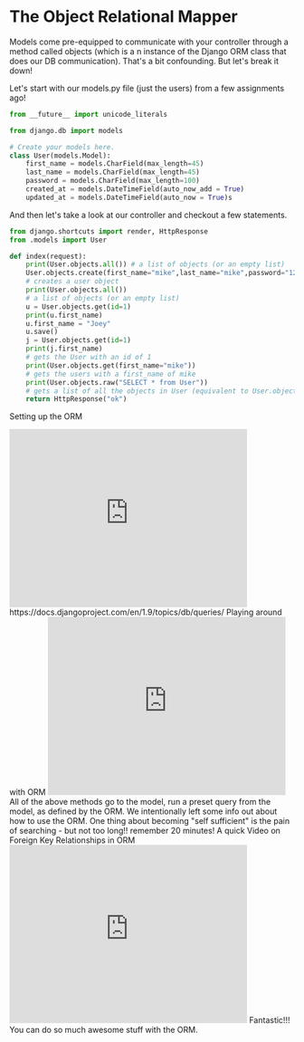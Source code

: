 # The Object Relational Mapper

Models come pre-equipped to communicate with your controller through a method called objects (which is a n instance of the Django ORM class that does our DB communication).  That's a bit confounding.  But let's break it down!

Let's start with our models.py file (just the users) from a few assignments ago!

```python
from __future__ import unicode_literals

from django.db import models

# Create your models here.
class User(models.Model):
    first_name = models.CharField(max_length=45)
    last_name = models.CharField(max_length=45)
    password = models.CharField(max_length=100)
    created_at = models.DateTimeField(auto_now_add = True)
    updated_at = models.DateTimeField(auto_now = True)s
```

And then let's take a look at our controller and checkout a few statements.
```python
from django.shortcuts import render, HttpResponse
from .models import User

def index(request):
    print(User.objects.all()) # a list of objects (or an empty list)
    User.objects.create(first_name="mike",last_name="mike",password="1234asdf")
    # creates a user object
    print(User.objects.all())
    # a list of objects (or an empty list)
    u = User.objects.get(id=1)
    print(u.first_name)
    u.first_name = "Joey"
    u.save()
    j = User.objects.get(id=1)
    print(j.first_name)
    # gets the User with an id of 1
    print(User.objects.get(first_name="mike"))
    # gets the users with a first_name of mike
    print(User.objects.raw("SELECT * from User"))
    # gets a list of all the objects in User (equivalent to User.objects.all())
    return HttpResponse("ok")

```
Setting up the ORM
<iframe width="420" height="315" src="https://www.youtube.com/embed/tOC4y-2FBcI" frameborder="0" allowfullscreen></iframe>
https://docs.djangoproject.com/en/1.9/topics/db/queries/
Playing around with ORM
<iframe width="420" height="315" src="https://www.youtube.com/embed/sC6tZzYNQyI" frameborder="0" allowfullscreen></iframe>
All of the above methods go to the model, run a preset query from the model, as defined by the ORM.  We intentionally left some info out about how to use the ORM.  One thing about becoming "self sufficient" is the pain of searching - but not too long!! remember 20 minutes!
A quick Video on Foreign Key Relationships in ORM
<iframe width="420" height="315" src="https://www.youtube.com/embed/Fh7IVu15Ie4" frameborder="0" allowfullscreen></iframe>
Fantastic!!! You can do so much awesome stuff with the ORM.  
